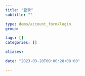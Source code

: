 ```yaml
---
title: "登录"
subtitle: ""

type: demo/account_form/login
group:

tags: []
categories: []

aliases:

date: "2023-03-28T00:00:28+08:00"

---
```


